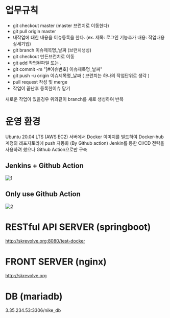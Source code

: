 # 업무규칙
- git checkout master (master 브런치로 이동한다)
- git pull origin master
- 내작업에 대한 내용을 이슈등록을 한다. (ex. 제목: 로그인 기능추가 내용: 작업내용 상세기입)
- git branch 이슈제목명_날짜 (브런치생성)
- git checkout 만든브런치로 이동
- git add 작업된파일 또는 .
- git commit -m "[#이슈번호] 이슈제목명_날짜"
- git push -u origin 이슈제목명_날짜 ( 브런치는 하나의 작업단위로 생각 )
- pull request 작성 및 merge
- 작업이 끝난후 등록한이슈 닫기

새로운 작업이 있을경우 위와같이 branch를 새로 생성하여 반복

# 운영 환경
Ubuntu 20.04 LTS (AWS EC2)
서버에서 Docker 이미지를 빌드하여 Docker-hub 계정의 레포지토리에 push 자동화 (By Github action)
Jenkin를 통한 CI/CD 전략을 사용하려 했으나 Github Action으로만 구축
## Jenkins + Github Action
![1](https://user-images.githubusercontent.com/41939976/163118254-4925f26a-89d7-43db-8a1d-ede7d0afbec3.png)
## Only use Github Action
![2](https://user-images.githubusercontent.com/41939976/163118263-a830ec54-5cb0-49ce-a4f8-65310c4982e6.png)

# RESTful API SERVER (springboot)
http://skrevolve.org:8080/test-docker

# FRONT SERVER (nginx)
http://skrevolve.org

# DB (mariadb)
3.35.234.53:3306/nike_db
